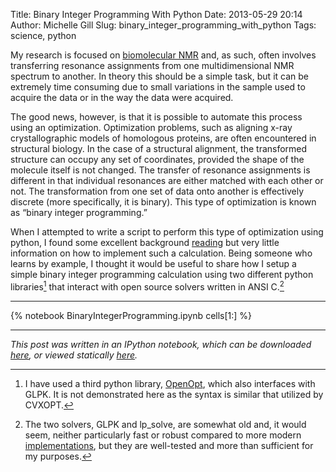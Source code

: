 Title: Binary Integer Programming With Python
Date: 2013-05-29 20:14
Author: Michelle Gill
Slug: binary_integer_programming_with_python
Tags: science, python

My research is focused on [biomolecular NMR](https://modernscientist.com/pages/about.html) and, as such, often involves transferring resonance assignments from one multidimensional NMR spectrum to another. In theory this should be a simple task, but it can be extremely time consuming due to small variations in the sample used to acquire the data or in the way the data were acquired.

The good news, however, is that it is possible to automate this process using an optimization. Optimization problems, such as aligning x-ray crystallographic models of homologous proteins, are often encountered in structural biology. In the case of a structural alignment, the transformed structure can occupy any set of coordinates, provided the shape of the molecule itself is not changed. The transfer of resonance assignments is different in that individual resonances are either matched with each other or not. The transformation from one set of data onto another is effectively discrete (more specifically, it is binary). This type of optimization is known as “binary integer programming.” 


When I attempted to write a script to perform this type of optimization using python, I found some excellent background [reading](http://www.sce.carleton.ca/faculty/chinneck/po/Chapter13.pdf) but very little information on how to implement such a calculation. Being someone who learns by example, I thought it would be useful to share how I setup a simple binary integer programming calculation using two different python libraries[^openopt] that interact with open source solvers written in ANSI C.[^slow_os]

---------

[^slow_os]: The two solvers, GLPK and lp_solve, are somewhat old and, it would seem, neither particularly fast or robust compared to more modern [implementations](http://www.statistik.tuwien.ac.at/forschung/CS/CS-2012-1complete.pdf), but they are well-tested and more than sufficient for my purposes.

[^openopt]: I have used a third python library, [OpenOpt](http://openopt.org/Welcome), which also interfaces with GLPK. It is not demonstrated here as the syntax is similar that utilized by CVXOPT.




{% notebook BinaryIntegerProgramming.ipynb cells[1:] %}

---------

*This post was written in an IPython notebook, which can be downloaded [here](https://github.com/mlgill/modernscientist.github.com/blob/master/notebooks/BinaryIntegerProgramming.ipynb), or viewed statically [here](http://nbviewer.ipython.org/url/modernscientist.github.com/notebooks/BinaryIntegerProgramming.ipynb).* 

